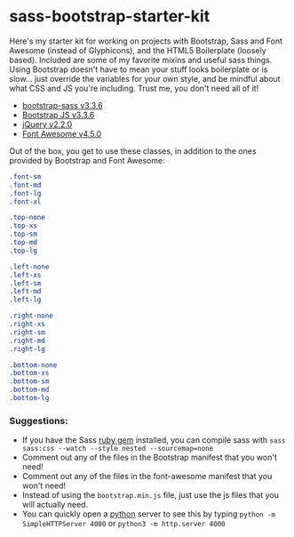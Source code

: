 sass-bootstrap-starter-kit
==========================

Here's my starter kit for working on projects with Bootstrap, Sass and Font Awesome (instead of Glyphicons), and the HTML5 Boilerplate (loosely based). Included are some of my favorite mixins and useful sass things. Using Bootstrap doesn't have to mean your stuff looks boilerplate or is slow... just override the variables for your own style, and be mindful about what CSS and JS you're including. Trust me, you don't need all of it!

* [bootstrap-sass v3.3.6](https://github.com/twbs/bootstrap-sass)
* [Bootstrap JS v3.3.6](https://github.com/twbs/bootstrap)
* [jQuery v2.2.0](http://jquery.com/download/)
* [Font Awesome v4.5.0](https://fortawesome.github.io/Font-Awesome/)

Out of the box, you get to use these classes, in addition to the ones provided by Bootstrap and Font Awesome:

```css
.font-sm
.font-md
.font-lg
.font-xl

.top-none
.top-xs
.top-sm
.top-md
.top-lg

.left-none
.left-xs
.left-sm
.left-md
.left-lg

.right-none
.right-xs
.right-sm
.right-md
.right-lg

.bottom-none
.bottom-xs
.bottom-sm
.bottom-md
.bottom-lg
```

### Suggestions:

* If you have the Sass [ruby gem](https://rubygems.org/gems/sass/versions/3.4.21) installed, you can compile sass with `sass sass:css --watch --style nested --sourcemap=none`
* Comment out any of the files in the Bootstrap manifest that you won't need!
* Comment out any of the files in the font-awesome manifest that you won't need!
* Instead of using the `bootstrap.min.js` file, just use the js files that you will actually need.
* You can quickly open a [python](https://python.org/downloads/) server to see this by typing `python -m SimpleHTTPServer 4000` or `python3 -m http.server 4000`
